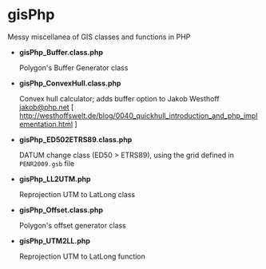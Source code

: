 # gisPhp
Messy miscellanea of GIS classes and functions in PHP

- **gisPhp_Buffer.class.php**
    
    Polygon's Buffer Generator class

- **gisPhp_ConvexHull.class.php**
    
    Convex hull calculator; adds buffer option to Jakob Westhoff <jakob@php.net> [ http://westhoffswelt.de/blog/0040_quickhull_introduction_and_php_implementation.html ]

- **gisPhp_ED502ETRS89.class.php**
	
	DATUM change class (ED50 > ETRS89), using the grid defined in `PENR2009.gsb` file

- **gisPhp_LL2UTM.php**
	
	Reprojection UTM to LatLong class

- **gisPhp_Offset.class.php**
	
	Polygon's offset generator class

- **gisPhp_UTM2LL.php**
	
	Reprojection UTM to LatLong function